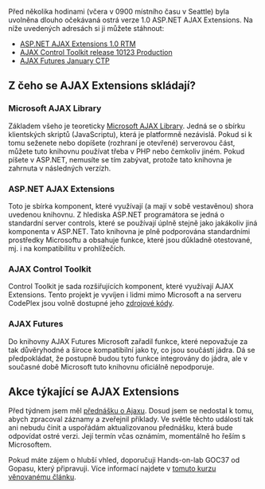 <!-- dcterms:identifier = aspnetcz#134 -->
<!-- dcterms:title = ASP.NET AJAX Extensions 1.0 jsou venku (+ informace o Ajax přednášce) -->
<!-- dcterms:abstract = Před několika hodinami byla uvolněna finální verze ASP.NET AJAX Extensions. Uvnitř článku naleznete odkaz a informace o Ajaxu se týkajících akcích. -->
<!-- np9:categoryId = 6 -->
<!-- x4w:category = Akce a události -->
<!-- np9:authorId = 1 -->
<!-- np9:authorEmail = michal.valasek@altairis.cz -->
<!-- dcterms:creator = Michal Altair Valášek -->
<!-- dcterms:created = 2007-01-24T01:52:35.64+01:00 -->
<!-- dcterms:dateAccepted = 2007-01-24T01:52:35.64+01:00 -->

 

Před několika hodinami (včera v 0900 místního času v Seattle) byla uvolněna dlouho očekávaná ostrá verze 1.0 ASP.NET AJAX Extensions. Na níže uvedených adresách si ji můžete stáhnout:

*   [ASP.NET AJAX Extensions 1.0 RTM](http://go.microsoft.com/fwlink/?LinkID=77296) 
*   [AJAX Control Toolkit release 10123 Production](http://www.codeplex.com/Release/ProjectReleases.aspx?ProjectName=AtlasControlToolkit) 
*   [AJAX Futures January CTP](http://go.microsoft.com/fwlink/?LinkID=77294) 

## Z čeho se AJAX Extensions skládají?

### Microsoft AJAX Library

Základem všeho je teoreticky [Microsoft AJAX Library](http://ajax.asp.net/downloads/library/default.aspx?tabid=47). Jedná se o sbírku klientských skriptů (JavaScriptu), která je platformně nezávislá. Pokud si k tomu seženete nebo dopíšete (rozhraní je otevřené) serverovou část, můžete tuto knihovnu používat třeba v PHP nebo čemkoliv jiném. Pokud píšete v ASP.NET, nemusíte se tím zabývat, protože tato knihovna je zahrnuta v následných verzízh.

### ASP.NET AJAX Extensions

Toto je sbírka komponent, které využívají (a mají v sobě vestavěnou) shora uvedenou knihovnu. Z hlediska ASP.NET programátora se jedná o standardní server controls, které se používají úplně stejně jako jakákoliv jiná komponenta v ASP.NET. Tato knihovna je plně podporována standardními prostředky Microsoftu a obsahuje funkce, které jsou důkladně otestované, mj. i na kompatibilitu v prohlížečích.

### AJAX Control Toolkit

Control Toolkit je sada rozšiřujících komponent, které využívají AJAX Extensions. Tento projekt je vyvíjen i lidmi mimo Microsoft a na serveru CodePlex jsou volně dostupné jeho [zdrojové kódy](http://www.codeplex.com/Release/ProjectReleases.aspx?ProjectName=AtlasControlToolkit).

### AJAX Futures

Do knihovny AJAX Futures Microsoft zařadil funkce, které nepovažuje za tak důvěryhodné a široce kompatibilní jako ty, co jsou součástí jádra. Dá se předpokládat, že postupně budou tyto funkce integrovány do jádra, ale v současné době Microsoft tuto knihovnu oficiálně nepodporuje.

## Akce týkající se AJAX Extensions

Před týdnem jsem měl [přednášku o Ajaxu](http://akce.altairis.cz/Events/25.aspx). Dosud jsem se nedostal k tomu, abych zpracoval záznamy a zveřejnil příklady. Ve světle těchto událostí tak ani nebudu činit a uspořádám aktualizovanou přednášku, která bude odpovídat ostré verzi. Její termín včas oznámím, momentálně ho řeším s Microsoftem.

Pokud máte zájem o hlubší vhled, doporučuji Hands-on-lab GOC37 od Gopasu, který připravuji. Více informací najdete v [tomuto kurzu věnovanému článku](https://www.aspnet.cz/Articles/133-hands-on-labs-na-asp-net-ajax-a-dalsi-rozsireni.aspx).